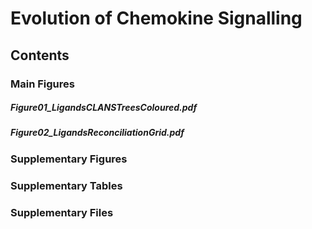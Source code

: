 # Evolution of Chemokine Signalling

## Contents

### Main Figures

##### Figure01_LigandsCLANSTreesColoured.pdf
##### Figure02_LigandsReconciliationGrid.pdf

### Supplementary Figures

### Supplementary Tables

### Supplementary Files
